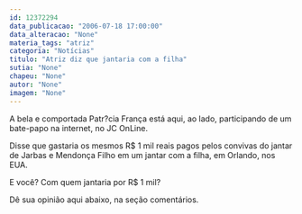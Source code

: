 ```yaml
---
id: 12372294
data_publicacao: "2006-07-18 17:00:00"
data_alteracao: "None"
materia_tags: "atriz"
categoria: "Notícias"
titulo: "Atriz diz que jantaria com a filha"
sutia: "None"
chapeu: "None"
autor: "None"
imagem: "None"
---
```

<p><P>A bela e comportada Patr?cia França está aqui, ao lado, participando de um bate-papo na internet, no JC OnLine. </P></p>
<p><P>Disse que gastaria os mesmos R$ 1 mil reais pagos pelos&nbsp;convivas do jantar de Jarbas e Mendonça Filho em um jantar com a filha, em Orlando, nos EUA.</P></p>
<p><P>E você? Com quem jantaria por R$ 1 mil?</P></p>
<p><P>Dê sua opinião aqui abaixo, na seção comentários.</P> </p>
